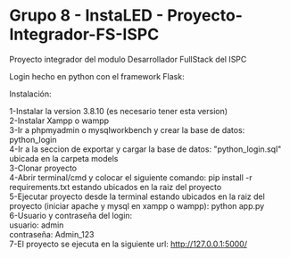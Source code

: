 # Grupo 8 - InstaLED - Proyecto-Integrador-FS-ISPC

Proyecto integrador del modulo Desarrollador FullStack del ISPC

Login hecho en python con el framework Flask:

Instalación:

1-Instalar la version 3.8.10 (es necesario tener esta version) <br>
2-Instalar Xampp o wampp <br>
3-Ir a phpmyadmin o mysqlworkbench y crear la base de datos: python_login <br>
4-Ir a la seccion de exportar y cargar la base de datos: "python_login.sql" ubicada en la carpeta models <br>
3-Clonar proyecto <br>
4-Abrir terminal/cmd y colocar el siguiente comando: pip install -r requirements.txt estando ubicados en la raiz del proyecto <br>
5-Ejecutar proyecto desde la terminal estando ubicados en la raiz del proyecto (iniciar apache y mysql en xampp o wampp): python app.py <br>
6-Usuario y contraseña del login: <br>
usuario: admin <br>
contraseña: Admin_123 <br>
7-El proyecto se ejecuta en la siguiente url: http://127.0.0.1:5000/ <br>
